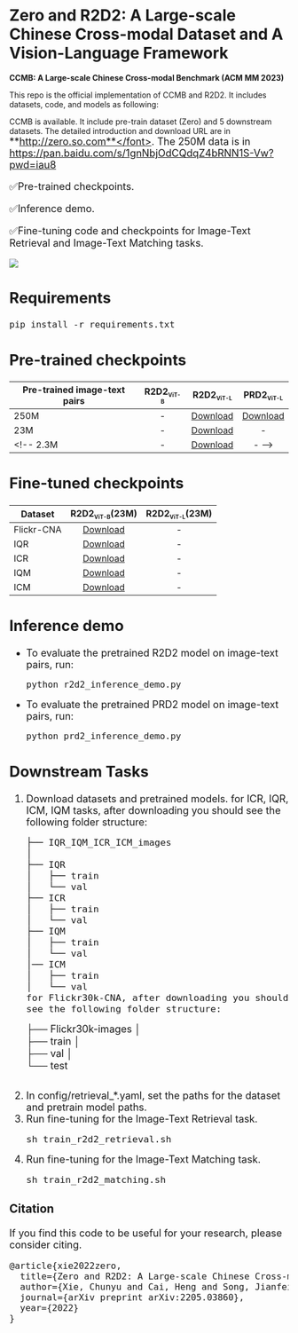 # Zero and R2D2: A Large-scale Chinese Cross-modal Dataset and A Vision-Language Framework



**CCMB: A Large-scale Chinese Cross-modal Benchmark (ACM MM 2023)**

This repo is the official implementation of CCMB and R2D2</a>. It includes datasets, code, and models as following:

<!-- &#x2705;<a href="http://zero.so.com">Zero benchmark</a> is available. The detailed introduction and download URL are in <font size=4>**http://zero.so.com**</font>. The 250M data is in -->

CCMB is available. It include pre-train dataset (Zero) and 5 downstream datasets. The detailed introduction and download URL are in <font size=4>**http://zero.so.com**</font>. The 250M data is in https://pan.baidu.com/s/1gnNbjOdCQdqZ4bRNN1S-Vw?pwd=iau8

&#x2705;Pre-trained checkpoints.

&#x2705;Inference demo.

&#x2705;Fine-tuning code and checkpoints for Image-Text Retrieval and Image-Text Matching tasks.

<!-- &#x274C;Pre-training code (coming soon). -->

<img src="image/framework.png">

## Requirements
<pre/>pip install -r requirements.txt</pre> 



## Pre-trained checkpoints
Pre-trained image-text pairs | R2D2<sub><font size=1.5>ViT-B</font></sub> | R2D2<sub><font size=1.5>ViT-L</font></sub> | PRD2<sub><font size=1.5>ViT-L</font></sub>
--- | :---:| :---: | :---:
250M | - | <a href="https://drive.google.com/file/d/18Fd3vGvj0Dz8rPlxROxugjZaF8Z4jf7g/view?usp=sharing">Download</a> | <a href="https://drive.google.com/file/d/15zDdam7_-YT0suA3Wc226vvxcyBxWZ_O/view?usp=sharing">Download
23M | - | <a href="https://drive.google.com/file/d/1vvvMv3mTRFGAUojbSJoZiTuqYPJqIquh/view?usp=sharing">Download</a> | -
<!-- 2.3M | - | <a href="https://drive.google.com/file/d/1SKH-d1Vd-1wn3qUt6YKnep7VsTXfbTK0/view?usp=sharing">Download</a> | - -->

## Fine-tuned checkpoints
Dataset | R2D2<sub><font size=1.5>ViT-B</font></sub>(23M) | R2D2<sub><font size=1.5>ViT-L</font></sub>(23M)
--- | :---: | :---:
Flickr-CNA | <a href="https://drive.google.com/file/d/1qgbDIqSUBqGz6rGCGKtW14wzPTIcnLLg/view?usp=sharing">Download</a> | -
IQR | <a href="https://drive.google.com/file/d/1lQ6rqMXukzul6XQJ8uZe_BQh-tuL1KNm/view?usp=sharing">Download</a> | -
ICR | <a href="https://drive.google.com/file/d/15Zsr8n49AEjOi2MkOfp1ZtUAKGss_Xbz/view?usp=sharing">Download</a> | -
IQM | <a href="https://drive.google.com/file/d/1JxLL6mlhDz_pjoUuyeeRVTHw0q8gW5et/view?usp=sharing">Download</a> | -
ICM | <a href="https://drive.google.com/file/d/1FI9RzJT-0j30ftcfkx0zDF2v3T7iXZtG/view?usp=sharing">Download</a> | -

## Inference demo
- To evaluate the pretrained R2D2 model on image-text pairs, run:
    <pre>python r2d2_inference_demo.py</pre> 
- To evaluate the pretrained PRD2 model on image-text pairs, run:
    <pre>python prd2_inference_demo.py</pre> 

## Downstream Tasks
1. Download datasets and pretrained models.
    for ICR, IQR, ICM, IQM tasks, after downloading you should see the following folder structure:
    ```
    ├── IQR_IQM_ICR_ICM_images
    │   
    ├── IQR
    │   ├── train
    │   └── val
    ├── ICR
    │   ├── train
    │   └── val
    ├── IQM
    │   ├── train
    │   └── val
    │── ICM
    │   ├── train
    │   └── val
    for Flickr30k-CNA, after downloading you should see the following folder structure:
    ```
    ├── Flickr30k-images
    │   
    ├── train
    │   
    ├── val
    │  
    └── test
    ```
  2. In config/retrieval_*.yaml, set the paths for the dataset and pretrain model paths.
  3. Run fine-tuning for the Image-Text Retrieval task.
      ```
      sh train_r2d2_retrieval.sh
      ```
  4. Run fine-tuning for the Image-Text Matching task.
      ```
      sh train_r2d2_matching.sh
      ```
    
### Citation
If you find this code to be useful for your research, please consider citing.
<pre>
@article{xie2022zero,
  title={Zero and R2D2: A Large-scale Chinese Cross-modal Benchmark and A Vision-Language Framework},
  author={Xie, Chunyu and Cai, Heng and Song, Jianfei and Li, Jincheng and Kong, Fanjing and Wu, Xiaoyu and Morimitsu, Henrique and Yao, Lin and Wang, Dexin and Leng, Dawei and Ji, Xiangyang and Deng, Yafeng },
  journal={arXiv preprint arXiv:2205.03860},
  year={2022}
}</pre>
